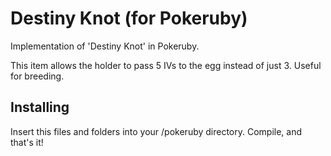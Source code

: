 # Destiny Knot (for Pokeruby)

Implementation of 'Destiny Knot' in Pokeruby.

This item allows the holder to pass 5 IVs to the egg instead of just 3. Useful for breeding.

## Installing

Insert this files and folders into your /pokeruby directory. Compile, and that's it!
